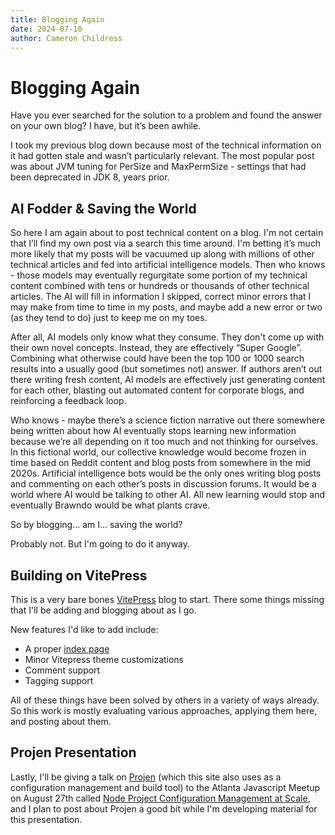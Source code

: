 ```yaml
---
title: Blogging Again
date: 2024-07-10
author: Cameron Childress
---
```


# Blogging Again

Have you ever searched for the solution to a problem and found the answer on your own blog? I have, but it’s been awhile.

I took my previous blog down because most of the technical information on it had gotten stale and wasn’t particularly relevant. The most popular post was about JVM tuning for PerSize and MaxPermSize - settings that had been deprecated in JDK 8, years prior.  

## AI Fodder & Saving the World

So here I am again about to post technical content on a blog. I'm not certain that I’ll find my own post via a search this time around. I'm betting it’s much more likely that my posts will be vacuumed up along with millions of other technical articles and fed into artificial intelligence models. Then who knows - those models may eventually regurgitate some portion of my technical content combined with tens or hundreds or thousands of other technical articles. The AI will fill in information I skipped, correct minor errors that I may make from time to time in my posts, and maybe add a new error or two (as they tend to do) just to keep me on my toes.


After all, AI models only know what they consume. They don't come up with their own novel concepts. Instead, they are effectively “Super Google”. Combining what otherwise could have been the top 100 or 1000 search results into a usually good (but sometimes not) answer. If authors aren’t out there writing fresh content, AI models are effectively just generating content for each other, blasting out automated content for corporate blogs, and reinforcing a feedback loop. 

Who knows - maybe there’s a science fiction narrative out there somewhere being written about how AI eventually stops learning new information because we’re all depending on it too much and not thinking for ourselves. In this fictional world, our collective knowledge would become frozen in time based on Reddit content and blog posts from somewhere in the mid 2020s. Artificial intelligence bots would be the only ones writing blog posts and commenting on each other’s posts in discussion forums. It would be a world where AI would be talking to other AI. All new learning would stop and eventually Brawndo would be what plants crave.

So by blogging… am I… saving the world? 

Probably not. But I'm going to do it anyway.

## Building on VitePress

This is a very bare bones [VitePress](https://vitepress.dev/) blog to start. There some things missing that I'll be adding and blogging about as I go.

New features I'd like to add include:

- A proper [index page](/posts/)
- Minor Vitepress theme customizations
- Comment support
- Tagging support

All of these things have been solved by others in a variety of ways already. So this work is mostly evaluating various approaches, applying them here, and posting about them.

## Projen Presentation

Lastly, I'll be giving a talk on [Projen](https://projen.io/) (which this site also uses as a configuration management and build tool) to the Atlanta Javascript Meetup on August 27th called [Node Project Configuration Management at Scale](https://www.meetup.com/atlantajavascript/events/301988391/), and I plan to post about Projen a good bit while I'm developing material for this presentation.